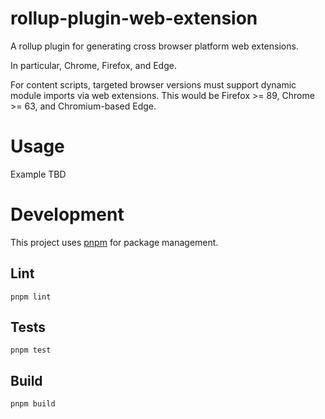 # rollup-plugin-web-extension

A rollup plugin for generating cross browser platform web extensions.

In particular, Chrome, Firefox, and Edge.

For content scripts, targeted browser versions must support dynamic module imports via web extensions. This would be Firefox >= 89, Chrome >= 63, and Chromium-based Edge.

# Usage

Example TBD

# Development

This project uses [pnpm](https://pnpm.io/) for package management.

## Lint

    pnpm lint

## Tests

    pnpm test

## Build

    pnpm build
